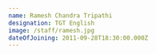 ```yaml
---
name: Ramesh Chandra Tripathi
designation: TGT English
image: /staff/ramesh.jpg
dateOfJoining: 2011-09-28T18:30:00.000Z
---
```


